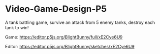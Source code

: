 # Video-Game-Design-P5
A tank battling game, survive an attack from 5 enemy tanks, destroy each tank to win!


Game:
https://editor.p5js.org/BlightBunny/full/xE2Cye6U9

Editor:
https://editor.p5js.org/BlightBunny/sketches/xE2Cye6U9
